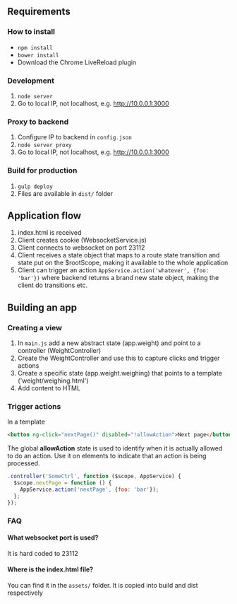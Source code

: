 ## Requirements

### How to install
- `npm install`
- `bower install`
- Download the Chrome LiveReload plugin

### Development
1. `node server`
2. Go to local IP, not localhost, e.g. http://10.0.0.1:3000

### Proxy to backend
1. Configure IP to backend in `config.json`
2. `node server proxy`
3. Go to local IP, not localhost, e.g. http://10.0.0.1:3000

### Build for production
1. `gulp deploy`
2. Files are available in `dist/` folder

## Application flow
1. index.html is received
2. Client creates cookie (WebsocketService.js)
3. Client connects to websocket on port 23112
4. Client receives a state object that maps to a route state transition and state put on the $rootScope, making it available to the whole application
5. Client can trigger an action `AppService.action('whatever', {foo: 'bar'})` where backend returns a brand new state object, making the client do transitions etc.

## Building an app

### Creating a view
1. In `main.js` add a new abstract state (app.weight) and point to a controller (WeightController)
2. Create the WeightController and use this to capture clicks and trigger actions
3. Create a specific state (app.weight.weighing) that points to a template ('weight/weighing.html')
4. Add content to HTML

### Trigger actions
In a template
```html
<button ng-click="nextPage()" disabled="!allowAction">Next page</button>
```
The global **allowAction** state is used to identify when it is actually allowed to do an action. Use it on elements to indicate that an action is being processed.

```javascript
.controller('SomeCtrl', function ($scope, AppService) {
  $scope.nextPage = function () {
    AppService.action('nextPage', {foo: 'bar'});
  };
});
```

### FAQ

#### What websocket port is used?
It is hard coded to 23112

#### Where is the index.html file?
You can find it in the `assets/` folder. It is copied into build and dist respectively
